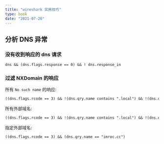 ```yaml
---
title: "wireshark 实用技巧"
type: book
date: "2021-07-20"
---
```


## 分析 DNS 异常

### 没有收到响应的 dns 请求

```txt
dns && (dns.flags.response == 0) && ! dns.response_in
```

### 过滤 NXDomain 的响应

所有 `No such name` 的响应:

```txt
((dns.flags.rcode == 3) && !(dns.qry.name contains ".local") && !(dns.qry.name contains ".svc") && !(dns.qry.name contains ".cluster"))
```

所有外部域名:

```txt
((dns.flags.rcode == 3) && !(dns.qry.name contains ".local") && !(dns.qry.name contains ".svc") && !(dns.qry.name contains ".cluster"))
```

指定外部域名:

```txt
((dns.flags.rcode == 3) && (dns.qry.name == "imroc.cc")
```